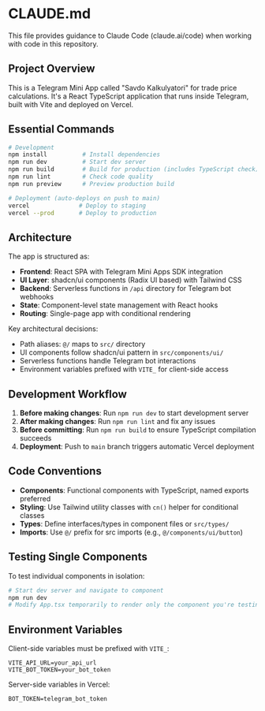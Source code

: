 # CLAUDE.md

This file provides guidance to Claude Code (claude.ai/code) when working with code in this repository.

## Project Overview

This is a Telegram Mini App called "Savdo Kalkulyatori" for trade price calculations. It's a React TypeScript application that runs inside Telegram, built with Vite and deployed on Vercel.

## Essential Commands

```bash
# Development
npm install          # Install dependencies
npm run dev          # Start dev server
npm run build        # Build for production (includes TypeScript check)
npm run lint         # Check code quality
npm run preview      # Preview production build

# Deployment (auto-deploys on push to main)
vercel              # Deploy to staging
vercel --prod       # Deploy to production
```

## Architecture

The app is structured as:
- **Frontend**: React SPA with Telegram Mini Apps SDK integration
- **UI Layer**: shadcn/ui components (Radix UI based) with Tailwind CSS
- **Backend**: Serverless functions in `/api` directory for Telegram bot webhooks
- **State**: Component-level state management with React hooks
- **Routing**: Single-page app with conditional rendering

Key architectural decisions:
- Path aliases: `@/` maps to `src/` directory
- UI components follow shadcn/ui pattern in `src/components/ui/`
- Serverless functions handle Telegram bot interactions
- Environment variables prefixed with `VITE_` for client-side access

## Development Workflow

1. **Before making changes**: Run `npm run dev` to start development server
2. **After making changes**: Run `npm run lint` and fix any issues
3. **Before committing**: Run `npm run build` to ensure TypeScript compilation succeeds
4. **Deployment**: Push to `main` branch triggers automatic Vercel deployment

## Code Conventions

- **Components**: Functional components with TypeScript, named exports preferred
- **Styling**: Use Tailwind utility classes with `cn()` helper for conditional classes
- **Types**: Define interfaces/types in component files or `src/types/`
- **Imports**: Use `@/` prefix for src imports (e.g., `@/components/ui/button`)

## Testing Single Components

To test individual components in isolation:
```bash
# Start dev server and navigate to component
npm run dev
# Modify App.tsx temporarily to render only the component you're testing
```

## Environment Variables

Client-side variables must be prefixed with `VITE_`:
```env
VITE_API_URL=your_api_url
VITE_BOT_TOKEN=your_bot_token
```

Server-side variables in Vercel:
```env
BOT_TOKEN=telegram_bot_token
```